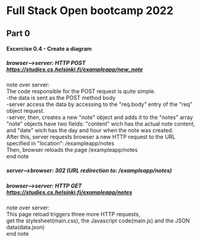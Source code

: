 # Full Stack Open bootcamp 2022

## Part 0

#### Excercise 0.4 - Create a diagram

##### browser-->server: HTTP POST https://studies.cs.helsinki.fi/exampleapp/new_note

note over server:  
 The code responsible for the POST request is quite simple.  
-the data is sent as the POST method body  
-server access the data by accessing to the "req.body" entry of the "req" object request.  
-server, then, creates a new "note" object and adds it to the "notes" array  
"note" objects have two fields: "content" wich has the actual note content, and "date" wich has the day and hour when the note was created.  
After this, server requests browser a new HTTP request
to the URL specified in "location": /exampleapp/notes  
Then, browser reloads the page /exampleapp/notes  
end note

##### server-->browser: 302 (URL redirection to: /exampleapp/notes)
##### browser-->server: HTTP GET https://studies.cs.helsinki.fi/exampleapp/notes

note over server:  
This page reload triggers three more HTTP requests,  
get the stylesheet(main.css), the Javascript code(main.js) and the JSON data(data.json)  
end note
